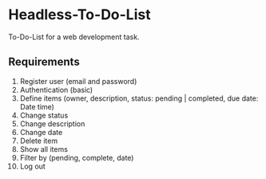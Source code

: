 # Headless-To-Do-List
To-Do-List for a web development task.

## Requirements

1. Register user (email and password)
2. Authentication (basic)
3. Define items (owner, description, status: pending | completed, due date: Date time)
4. Change status
5. Change description
6. Change date
7. Delete item
8. Show all items
9. Filter by (pending, complete, date)
10. Log out
